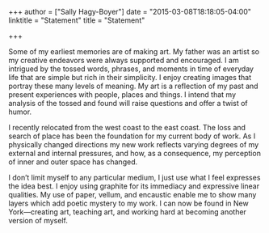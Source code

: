 +++
author = ["Sally Hagy-Boyer"]
date = "2015-03-08T18:18:05-04:00"
linktitle = "Statement"
title = "Statement"

+++


Some of my earliest memories are of making art. My father was an artist so my creative endeavors were always supported and encouraged. I am intrigued by the tossed words, phrases, and moments in time of everyday life that are simple but rich in their simplicity. I enjoy creating images that portray these many levels of meaning. My art is a reflection of my past and present experiences with people, places and things. I intend that my analysis of the tossed and found will raise questions and offer a twist of humor.

I recently relocated from the west coast to the east coast. The loss and search of place has been the foundation for my current body of work. As I physically changed directions my new work reflects varying degrees of my external and internal pressures, and how, as a consequence, my perception of inner and outer space has changed.

I don’t limit myself to any particular medium, I just use what I feel expresses the idea best. I enjoy using graphite for its immediacy and expressive linear qualities. My use of paper, vellum, and encaustic enable me to show many layers which add poetic mystery to my work. I can now be found in New York––creating art, teaching art, and working hard at becoming another version of myself.
